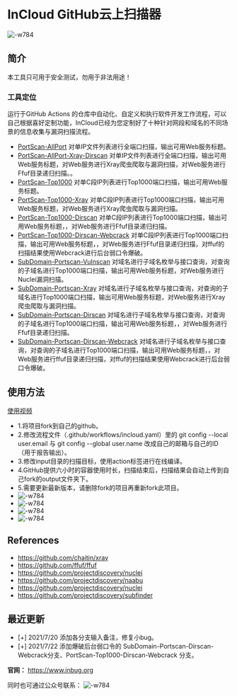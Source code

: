 # InCloud GitHub云上扫描器
![-w784](yun.png)
## 简介
本工具只可用于安全测试，勿用于非法用途！
### 工具定位
运行于GitHub Actions 的仓库中自动化、自定义和执行软件开发工作流程，可以自己根据喜好定制功能，InCloud已经为您定制好了十种针对网段和域名的不同场景的信息收集与漏洞扫描流程。
* [PortScan-AllPort](https://github.com/inbug-team/InCloud/tree/PortScan-AllPort) 对单IP文件列表进行全端口扫描，输出可用Web服务标题。
* [PortScan-AllPort-Xray-Dirscan](https://github.com/inbug-team/InCloud/tree/PortScan-AllPort-Xray-dirscan)   对单IP文件列表进行全端口扫描，输出可用Web服务标题，对Web服务进行Xray爬虫爬取与漏洞扫描，对Web服务进行Ffuf目录递归扫描。。
* [PortScan-Top1000](https://github.com/inbug-team/InCloud/tree/PortScan-Top1000) 对单C段IP列表进行Top1000端口扫描，输出可用Web服务标题。
* [PortScan-Top1000-Xray](https://github.com/inbug-team/InCloud/tree/PortScan-Top1000-Xray) 对单C段IP列表进行Top1000端口扫描，输出可用Web服务标题，对Web服务进行Xray爬虫爬取与漏洞扫描。
* [PortScan-Top1000-Dirscan](https://github.com/inbug-team/InCloud/tree/PortScan-Top1000-Dirscan) 对单C段IP列表进行Top1000端口扫描，输出可用Web服务标题，，对Web服务进行Ffuf目录递归扫描。
* [PortScan-Top1000-Dirscan-Webcrack](https://github.com/inbug-team/InCloud/tree/PortScan-Top1000-Dirscan-Webcrack) 对单C段IP列表进行Top1000端口扫描，输出可用Web服务标题，，对Web服务进行Ffuf目录递归扫描，对ffuf的扫描结果使用Webcrack进行后台弱口令爆破。
* [SubDomain-Portscan-Vulnscan](https://github.com/inbug-team/InCloud/tree/SubDomain-Portscan-Vulnscan) 对域名进行子域名枚举与接口查询，对查询的子域名进行Top1000端口扫描，输出可用Web服务标题，对Web服务进行Nuclei漏洞扫描。
* [SubDomain-Portscan-Xray](https://github.com/inbug-team/InCloud/tree/SubDomain-Portscan-Xray) 对域名进行子域名枚举与接口查询，对查询的子域名进行Top1000端口扫描，输出可用Web服务标题，对Web服务进行Xray爬虫爬取与漏洞扫描。
* [SubDomain-Portscan-Dirscan](https://github.com/inbug-team/InCloud/tree/SubDomain-Portscan-Dirscan) 对域名进行子域名枚举与接口查询，对查询的子域名进行Top1000端口扫描，输出可用Web服务标题，，对Web服务进行Ffuf目录递归扫描。
* [SubDomain-Portscan-Dirscan-Webcrack](https://github.com/inbug-team/InCloud/tree/SubDomain-Portscan-Dirscan-Webcrack) 对域名进行子域名枚举与接口查询，对查询的子域名进行Top1000端口扫描，输出可用Web服务标题，，对Web服务进行ffuf目录递归扫描，对ffuf的扫描结果使用Webcrack进行后台弱口令爆破。

## 使用方法
[使用视频](https://mp.weixin.qq.com/s/IntTPw4VpgaVzbZd1BZ8IQ)
* 1.将项目fork到自己的github。
* 2.修改流程文件（.github/workflows/incloud.yaml）里的 git config --local user.email  与   git config --global user.name  改成自己的邮箱与自己的ID（用于报告输出）。
* 3.修改input目录的扫描目标，使用action标签进行在线编译。
* 4.GitHub提供六小时的容器使用时长，扫描结束后，扫描结果会自动上传到自己fork的output文件夹下。
* 5.需要更新最新版本，请删除fork的项目再重新fork此项目。
* ![-w784](img/inbug01.png)
* ![-w784](img/inbug03.png)
* ![-w784](img/inbug04.png)
* ![-w784](img/inbug05.png)
## References
* https://github.com/chaitin/xray
* https://github.com/ffuf/ffuf
* https://github.com/projectdiscovery/nuclei
* https://github.com/projectdiscovery/naabu
* https://github.com/projectdiscovery/nuclei
* https://github.com/projectdiscovery/subfinder

## 最近更新
* [+] 2021/7/20 添加各分支输入备注，修复小bug。
* [+] 2021/7/22 添加爆破后台弱口令的 SubDomain-Portscan-Dirscan-Webcrack分支、PortScan-Top1000-Dirscan-Webcrack 分支。



**官网：**
https://www.inbug.org

同时也可通过公众号联系：
![-w784](InBug.png)
